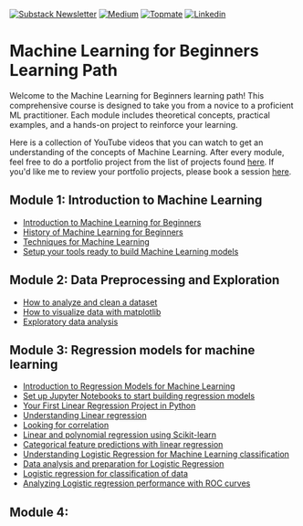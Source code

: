 [![Substack Newsletter](https://img.shields.io/badge/Substack-Newsletter-orange)](https://draleenababy.substack.com) [![Medium](https://img.shields.io/badge/Medium-12100E?style=flat&logo=medium&logoColor=white)](https://medium.com/@Dr.AleenaBaby)
[![Topmate](https://img.shields.io/badge/Topmate-Connect-blue)](https://topmate.io/dr_aleena_baby/) [![Linkedin](https://img.shields.io/badge/Linkedin-Connect-red)]([https://topmate.io/dr_aleena_baby/](https://www.linkedin.com/in/aleena-baby/))

# Machine Learning for Beginners Learning Path

Welcome to the Machine Learning for Beginners learning path! This comprehensive course is designed to take you from a novice to a proficient ML practitioner. Each module includes theoretical concepts, practical examples, and a hands-on project to reinforce your learning.

Here is a collection of YouTube videos that you can watch to get an understanding of the concepts of Machine Learning. After every module, feel free to do a portfolio project from the list of projects found [here](https://topmate.io/dr_aleena_baby/1248698). If you'd like me to review your portfolio projects, please book a session [here](https://topmate.io/dr_aleena_baby/1288122).
## Module 1: Introduction to Machine Learning
  - [Introduction to Machine Learning for Beginners](https://youtu.be/6mSx_KJxcHI?si=jc-O9BDEFg4WwFZN)
  - [History of Machine Learning for Beginners](https://youtu.be/N6wxM4wZ7V0?si=J4pdI73dae1t9oCs)
  - [Techniques for Machine Learning](https://youtu.be/4NGM0U2ZSHU?si=H-5tFzfMDeqgL8zz)
  - [Setup your tools ready to build Machine Learning models](https://youtu.be/-DfeD2k2Kj0?si=x17G3Sa2cZpWduuF)

## Module 2: Data Preprocessing and Exploration
  - [How to analyze and clean a dataset](https://youtu.be/5qGjczWTrDQ?si=XknlUgq5TQf2xkMg)
  - [How to visualize data with matplotlib](https://youtu.be/SbUkxH6IJo0?si=-7jLgTfxan-vU2lh)
  - [Exploratory data analysis](https://youtube.com/playlist?list=PLWKjhJtqVAblvI1i46ScbKV2jH1gdL7VQ&si=9wXassfHpPCqTPuy)

## Module 3: Regression models for machine learning
  - [Introduction to Regression Models for Machine Learning](https://youtu.be/XA3OaoW86R8?si=uiQCSNvAOeLMJAh6)
  - [Set up Jupyter Notebooks to start building regression models](https://youtu.be/7E-jC8FLA2E?si=xzM0A9fCyR2FmMxI)
  - [Your First Linear Regression Project in Python](https://youtu.be/2xkXL5EUpS0?si=1VSMDIDo6d0vibFE)
  - [Understanding Linear regression](https://youtu.be/CRxFT8oTDMg?si=nWAdm9VvxyiPLLSI)
  - [Looking for correlation](https://youtu.be/uoRq-lW2eQo?si=sAt2uUoSKKl5MfqG)
  - [Linear and polynomial regression using Scikit-learn](https://youtu.be/e4c_UP2fSjg?si=uG5tUJtakTMQgM56)
  - [Categorical feature predictions with linear regression](https://youtu.be/DYGliioIAE0?si=TE8R92KxIy5ltIYA)
  - [Understanding Logistic Regression for Machine Learning classification](https://youtu.be/KpeCT6nEpBY?si=D-HEE6LQfpXLBtiC)
  - [Data analysis and preparation for Logistic Regression](https://youtu.be/B2X4H9vcXTs?si=H80Z-eU13Icgjg1g)
  - [Logistic regression for classification of data](https://youtu.be/MmZS2otPrQ8?si=R3GD89YitVP4Z2BX)
  - [Analyzing Logistic regression performance with ROC curves](https://youtu.be/GApO575jTA0?si=vHyRzqtOlAWTp8Sf)
## Module 4: 


